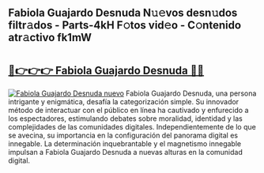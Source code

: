 ## Fabiola Guajardo Desnuda N𝚞𝚎vos desn𝚞dos filtr𝚊dos - Parts-4kH F𝚘tos vid𝚎o - C𝚘ntenido atr𝚊ctivo fk1mW

# <h2><a href="http://mbapch.tromn.icu/?c=Fabiola+Guajardo+Desnuda">🔗👉👉👉 Fabiola Guajardo Desnuda 🔗🔗</a></h2>

[![Fabiola Guajardo Desnuda nuevo](https://i.imgur.com/pEAQMta.gif)](http://mbapch.tromn.icu/?c=Fabiola+Guajardo+Desnuda)
Fabiola Guajardo Desnuda, una persona intrigante y enigmática, desafía la categorización simple. Su innovador método de interactuar con el público en línea ha cautivado y enfurecido a los espectadores, estimulando debates sobre moralidad, identidad y las complejidades de las comunidades digitales. Independientemente de lo que se avecina, su importancia en la configuración del panorama digital es innegable. La determinación inquebrantable y el magnetismo innegable impulsan a Fabiola Guajardo Desnuda a nuevas alturas en la comunidad digital.
